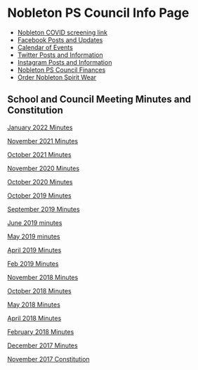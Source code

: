 <head>
<meta http-equiv="Content-Type" content="text/html; charset=utf-8" />
</head>

<body>
<div>
  <h1>Nobleton PS Council Info Page</h1>
</div>
<div>
  <ul>
    <li class="demo-sub-nav__item"><a href="https://covidscreening.yrdsb.ca" target="_new" class="demo-sub-nav__link">Nobleton COVID screening link</a></li>
    <li><a href="https://www.facebook.com/nobletonpsschoolcouncil" target="_new">Facebook Posts and Updates</a></li>
    <li><a href="http://www.yrdsb.ca/schools/nobleton.ps/NewsEvents/Pages/School-Calendar.aspx" target="_new">Calendar of Events</a></li>
    <li><a href="https://twitter.com/nbltnpscouncil" target="_new">Twitter Posts and Information</a></li>
    <li><a href="https://www.instagram.com/nobletonpscouncil/" target="_new">Instagram Posts and Information</a></li>
    <li><a href="https://drive.google.com/file/d/1qo7JwLVSekt6SW6_ufz5bcFe0GO6Xsql/view?usp=sharing">Nobleton PS Council Finances</a></li>
    <li><a href="http://urstore.ca/schools/ca/ontario/nobleton/nobleton-public-school" target="_new">Order Nobleton Spirit Wear</a></li>
  </ul>
</div>
<div>
  <div>
    <h2>School and Council Meeting Minutes and Constitution</h2>
    <p><a href="https://docs.google.com/document/d/1tHC1LKyIF1TtEPMxnJokaUZmAZM2EPs7sR_6Eih_2Rg/edit?usp=sharing">January 2022 Minutes</a></p>
    <p><a href="https://docs.google.com/document/d/1FB5Bjm_akzgV8MHpqKKQ8w_lpRu_rCNzRwnBMAHgayE/edit?usp=sharing">November 2021 Minutes</a></p>
    <p><a href="https://docs.google.com/document/d/1G_q_XODEYooBPWctZBjwv2bqRpL1WaAOCRlVfq5WIpU/edit?usp=sharing">October 2021 Minutes</a></p>
    <p><a href="https://docs.google.com/document/d/1aSW_9NUJeLMqmM3jsq6lGi10c5ST0Sn8Tvy4szi-wFA/edit?usp=sharing">November 2020 Minutes</a></p>
    <p><a href="https://docs.google.com/document/d/1PXoj8TQFraM3JbSbu-MHZoMdYDGqZrVDRVJw5sIBcDU/edit?usp=sharing">October 2020 Minutes</a></p>
    <p><a href="https://docs.google.com/document/d/1-yHmV3JOGkHT_bFXAUEF9qQ5H6KZFcVaZNNyrSMTRBY/edit?usp=sharing">October 2019 Minutes</a></p>
    <p><a href="https://docs.google.com/document/d/15WDI-pgd_o7NQcoTUJmIpDnI3HrGpVpDnWo5k7TQw_Q/edit?usp=sharing">September 2019 Minutes</a></p>
    <p><a href="https://docs.google.com/document/d/1Eom7bYyLD03-TOfph6qlAOKXsyIAB2GIFgdKFHQVuuk/edit?usp=sharing">June 2019 minutes</a></p>
    <p><a href="https://docs.google.com/document/d/1Rlqb6ePSJRT8GatQYUyWBhbxY94dEI9e99tV_91nh9Y/edit?usp=sharing">May 2019 minutes</a></p>
    <p><a href="https://docs.google.com/document/d/1N-QWxeLwcKv1HFcZM9-Jpigg6EjAGkOYG-IfxhYqBI4/edit?usp=sharing">April 2019 Minutes</a></p>
    <p><a href="https://docs.google.com/document/d/1l_NKHKJnJ_D89_tV7qZMbmnHxubPJi-L0lU2270xVhU/edit?usp=sharing">Feb 2019 Minutes</a></p>
    <p><a href="https://docs.google.com/document/d/1SQpOvLwFZKkTrnLeYgF5yctiV8eiiKWTJqPho7nTgYw/edit?usp=sharing">November 2018 Minutes</a></p>
    <p><a href="https://docs.google.com/document/d/1FLF4q__0GHRrpyszOh0n2-IhFNibjla5vdDlFnlbSTM/edit?usp=sharing">October 2018 Minutes</a></p>
    <p><a href="https://docs.google.com/document/d/101gkt5q-gG8rAG5o2tvDJGgiTLHKB7eScjcXjYOeYlo/edit?usp=sharing">May 2018 Minutes</a></p>
    <p><a href="https://docs.google.com/document/d/101gkt5q-gG8rAG5o2tvDJGgiTLHKB7eScjcXjYOeYlo/edit?usp=sharing">April 2018 Minutes</a></p>
    <p><a href="https://docs.google.com/document/d/1RXpUBC8-5MFu2FH0grmJkeDNNiiLuBx1PsdB2W-4guc/edit?usp=sharing">February 2018 Minutes</a></p>
    <p><a href="https://docs.google.com/document/d/19Uw5pnukqnwKZeyyr-W56dRZ1aE-FN-tLZdXYiyauak/edit?usp=sharing">December 2017 Minutes</a></p>
    <p><a href="https://docs.google.com/document/d/1tqXhMEhW1ST6cVa0PY-eSm2SySi8aPpKUptqgHbZ7Co/edit?usp=sharing">November 2017 Constitution</a></p>
    </div>
</div>
</body>

